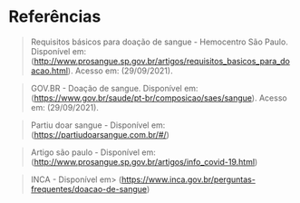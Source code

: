 # Referências

>Requisitos básicos para doação de sangue - Hemocentro São Paulo. Disponível em: (http://www.prosangue.sp.gov.br/artigos/requisitos_basicos_para_doacao.html). Acesso em: (29/09/2021).

>GOV.BR - Doação de sangue. Disponível em:(https://www.gov.br/saude/pt-br/composicao/saes/sangue). Acesso em: (29/09/2021).

>Partiu doar sangue - Disponível em: (https://partiudoarsangue.com.br/#/) 

>Artigo são paulo - Disponível em: (http://www.prosangue.sp.gov.br/artigos/info_covid-19.html)

>INCA -  Disponível em> (https://www.inca.gov.br/perguntas-frequentes/doacao-de-sangue)

